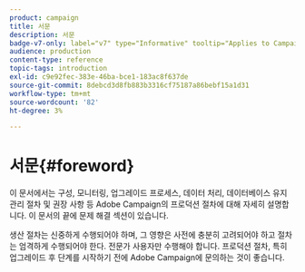 ```yaml
---
product: campaign
title: 서문
description: 서문
badge-v7-only: label="v7" type="Informative" tooltip="Applies to Campaign Classic v7 only"
audience: production
content-type: reference
topic-tags: introduction
exl-id: c9e92fec-383e-46ba-bce1-183ac8f637de
source-git-commit: 8debcd3d8fb883b3316cf75187a86bebf15a1d31
workflow-type: tm+mt
source-wordcount: '82'
ht-degree: 3%

---
```


# 서문{#foreword}



이 문서에서는 구성, 모니터링, 업그레이드 프로세스, 데이터 처리, 데이터베이스 유지 관리 절차 및 권장 사항 등 Adobe Campaign의 프로덕션 절차에 대해 자세히 설명합니다. 이 문서의 끝에 문제 해결 섹션이 있습니다.

생산 절차는 신중하게 수행되어야 하며, 그 영향은 사전에 충분히 고려되어야 하고 절차는 엄격하게 수행되어야 한다. 전문가 사용자만 수행해야 합니다. 프로덕션 절차, 특히 업그레이드 후 단계를 시작하기 전에 Adobe Campaign에 문의하는 것이 좋습니다.
